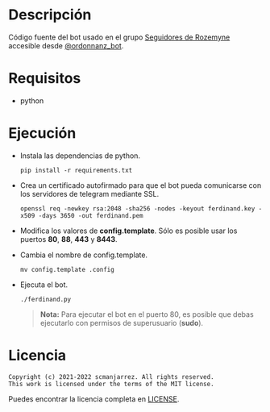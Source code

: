 # Descripción
Código fuente del bot usado en el grupo [Seguidores de Rozemyne](https://t.me/SeguidoresDeRozemyne)
accesible desde [@ordonnanz\_bot](https://t.me/ordonnanz_bot).

# Requisitos
- python

# Ejecución
- Instala las dependencias de python.

    `pip install -r requirements.txt`

- Crea un certificado autofirmado para que el bot pueda comunicarse con los servidores
  de telegram mediante SSL.

    `openssl req -newkey rsa:2048 -sha256 -nodes -keyout ferdinand.key
    -x509 -days 3650 -out ferdinand.pem`

- Modifica los valores de **config.template**. Sólo es posible usar los puertos
  **80**, **88**, **443** y **8443**.

- Cambia el nombre de config.template.

    `mv config.template .config`

- Ejecuta el bot.

    `./ferdinand.py`

    > **Nota:** Para ejecutar el bot en el puerto 80, es posible que debas ejecutarlo
    > con permisos de superusuario (**sudo**).


# Licencia
    Copyright (c) 2021-2022 scmanjarrez. All rights reserved.
    This work is licensed under the terms of the MIT license.

Puedes encontrar la licencia completa en
[LICENSE](LICENSE).
